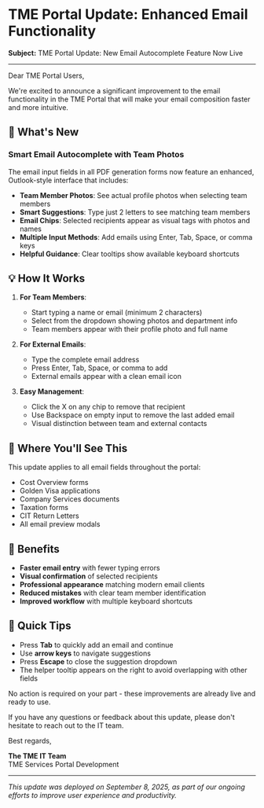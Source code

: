 # TME Portal Update: Enhanced Email Functionality

**Subject:** TME Portal Update: New Email Autocomplete Feature Now Live

---

Dear TME Portal Users,

We're excited to announce a significant improvement to the email functionality in the TME Portal that will make your email composition faster and more intuitive.

## 🎯 What's New

### **Smart Email Autocomplete with Team Photos**
The email input fields in all PDF generation forms now feature an enhanced, Outlook-style interface that includes:

- **Team Member Photos**: See actual profile photos when selecting team members
- **Smart Suggestions**: Type just 2 letters to see matching team members
- **Email Chips**: Selected recipients appear as visual tags with photos and names
- **Multiple Input Methods**: Add emails using Enter, Tab, Space, or comma keys
- **Helpful Guidance**: Clear tooltips show available keyboard shortcuts

## 💡 How It Works

1. **For Team Members**: 
   - Start typing a name or email (minimum 2 characters)
   - Select from the dropdown showing photos and department info
   - Team members appear with their profile photo and full name

2. **For External Emails**:
   - Type the complete email address
   - Press Enter, Tab, Space, or comma to add
   - External emails appear with a clean email icon

3. **Easy Management**:
   - Click the X on any chip to remove that recipient
   - Use Backspace on empty input to remove the last added email
   - Visual distinction between team and external contacts

## 📍 Where You'll See This

This update applies to all email fields throughout the portal:
- Cost Overview forms
- Golden Visa applications
- Company Services documents
- Taxation forms
- CIT Return Letters
- All email preview modals

## 🚀 Benefits

- **Faster email entry** with fewer typing errors
- **Visual confirmation** of selected recipients
- **Professional appearance** matching modern email clients
- **Reduced mistakes** with clear team member identification
- **Improved workflow** with multiple keyboard shortcuts

## 📝 Quick Tips

- Press **Tab** to quickly add an email and continue
- Use **arrow keys** to navigate suggestions
- Press **Escape** to close the suggestion dropdown
- The helper tooltip appears on the right to avoid overlapping with other fields

No action is required on your part - these improvements are already live and ready to use.

If you have any questions or feedback about this update, please don't hesitate to reach out to the IT team.

Best regards,

**The TME IT Team**  
TME Services Portal Development

---

*This update was deployed on September 8, 2025, as part of our ongoing efforts to improve user experience and productivity.*